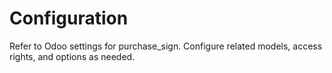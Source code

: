# Configuration

Refer to Odoo settings for purchase_sign. Configure related models, access rights, and options as needed.
